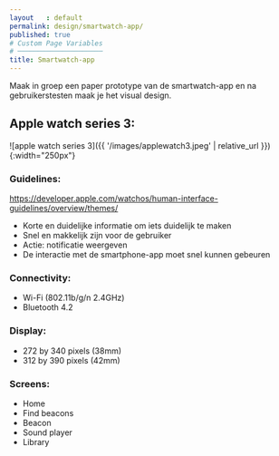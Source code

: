 ```yaml
---
layout   : default
permalink: design/smartwatch-app/
published: true
# Custom Page Variables
# ─────────────────────
title: Smartwatch-app
---
```


Maak in groep een paper prototype van de smartwatch-app en na gebruikerstesten maak je het visual design.

Apple watch series 3:
--------------------
![apple watch series 3]({{ '/images/applewatch3.jpeg' | relative_url }}){:width="250px"}

### Guidelines:
https://developer.apple.com/watchos/human-interface-guidelines/overview/themes/

- Korte en duidelijke informatie om iets duidelijk te maken
- Snel en makkelijk zijn voor de gebruiker
- Actie: notificatie weergeven
- De interactie met de smartphone-app moet snel kunnen gebeuren

### Connectivity:
- Wi-Fi (802.11b/g/n 2.4GHz)
- Bluetooth 4.2

### Display:
- 272 by 340 pixels (38mm)
- 312 by 390 pixels (42mm)


### Screens:
- Home
- Find beacons
- Beacon
- Sound player
- Library

